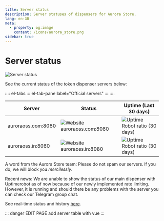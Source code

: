```yaml
---
title: Server status
description: Server statuses of dispensers for Aurora Store.
lang: en-GB
meta:
  - property: og:image
    content: /icons/aurora_store.png
sidebar: true
---
```


# Server status
![Server status](https://telegra.ph/file/5bb8488c1b393179e3105.png)

See the current status of the token dispenser servers below:

:::: el-tabs
::: el-tab-pane label="Official servers"
<ServerTable />
:::
::::


|Server|Status|Uptime (Last 30 days)|
|------|------|---------------------|
|auroraoss.com:8080|![Website auroraoss.com:8080](https://img.shields.io/uptimerobot/status/m786651508-fad67a53ecfca2d106edc6d0)|![Uptime Robot ratio (30 days)](https://img.shields.io/uptimerobot/ratio/m786651508-fad67a53ecfca2d106edc6d0)|
|auroraoss.in:8080|![Website auroraoss.in:8080](https://img.shields.io/uptimerobot/status/m786651524-7fd4fe056ae1389d3157b60d)|![Uptime Robot ratio (30 days)](https://img.shields.io/uptimerobot/ratio/m786651524-7fd4fe056ae1389d3157b60d)|

A word from the Aurora Store team: Please do not spam our servers. If you do, we will block you _mercilessly_.

Recent news: We are unable to show the status of our main dispenser with Uptimerobot as of now because of our newly implemented rate limiting. However, it is running and should there be any problems with the server you can check our Telegram group chat.

See real-time status and history [here](https://stats.uptimerobot.com/D6QpBHB11l).

::: danger EDIT PAGE 
add server table with vue
:::
